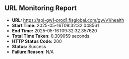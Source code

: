 ## URL Monitoring Report

- **URL:** https://api-gw1-prod1.fisglobal.com/gw/v1/health
- **Start Time:** 2025-05-16T09:32:32.048561
- **End Time:** 2025-05-16T09:32:32.357620
- **Total Time Taken:** 0.309059 seconds
- **HTTP Status Code:** 200
- **Status:** Success
- **Failure Reason:** N/A
